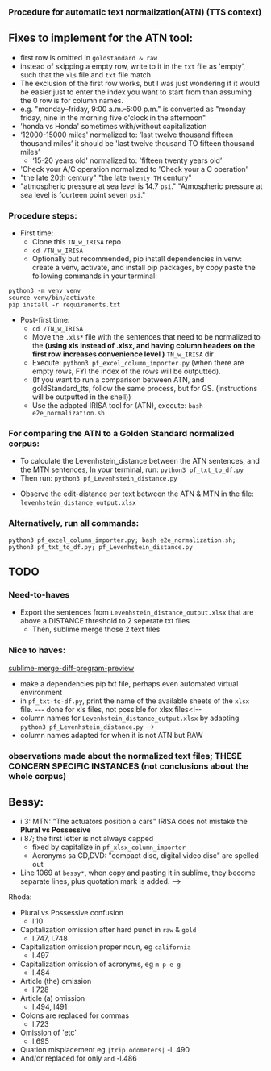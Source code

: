 
### Procedure for automatic text normalization(ATN) (TTS context)

<!-- - Salb this is how you can make A COMMENT that is not visible in the README outside the editor -->

## Fixes to implement for the ATN tool:
- first row is omitted in `goldstandard & raw`
- instead of skipping a empty row, write to it in the `txt` file as 'empty', such that the `xls` file and `txt` file match
- The exclusion of the first row works, but I was just wondering if it would be easier just to enter the index you want to start from than assuming the 0 row is for column names.
- e.g. "monday–friday, 9:00 a.m.–5:00 p.m." is converted as "monday friday, nine in the morning  five o'clock in the afternoon"
- 'honda vs Honda' sometimes with/without capitalization
- ‘12000-15000 miles' normalized to: ‘last twelve thousand fifteen thousand miles’ it should be 'last twelve thousand TO fifteen thousand miles’
  - ‘15-20 years old' normalized to: 'fifteen twenty years old’
- 'Check your A/C operation normalized to 'Check your a C operation'
- "the late 20th century" "the late `twenty TH` century"
- "atmospheric pressure at sea level is 14.7 `psi`." "Atmospheric pressure at sea level is fourteen point seven `psi`."



### Procedure steps:
- First time:
  - Clone this `TN_w_IRISA` repo
  - ```cd /TN_w_IRISA```
  - Optionally but recommended, pip install dependencies in venv: create a venv, activate, and install pip packages, by copy paste the following commands in your terminal:
```
python3 -m venv venv
source venv/bin/activate
pip install -r requirements.txt
```

- Post-first time:
  - `cd /TN_w_IRISA`
  - Move the `.xls*` file with the sentences that need to be normalized to the **(using xls instead of .xlsx, and having column headers on the first row increases convenience level )** `TN_w_IRISA` dir
  - Execute:
  `python3 pf_excel_column_importer.py` (when there are empty rows, FYI the index of the rows will be outputted).
    <!-- (text preprocessing takes places here) -->
   <!-- e.g. stripping line breaks -->
    - (If you want to run a comparison between ATN, and goldStandard_tts, follow the same process, but for GS. (instructions will be outputted in the shell))
  - Use the adapted IRISA tool for (ATN), execute:
  `bash e2e_normalization.sh`
  <!-- TODO echo in the /e2e* that this might take a while, and the error messgaes that can be observed -->
    <!-- - The normalized sentences are in `output.5tts.txt` # outputted in shell -->

### For comparing the ATN to a Golden Standard normalized corpus:
- To calculate the Levenhstein_distance between the ATN sentences, and the MTN sentences, In your terminal, run:
`python3 pf_txt_to_df.py`
- Then run:
`python3 pf_Levenhstein_distance.py`
+ Observe the edit-distance per text between the ATN & MTN in the file: `levenhstein_distance_output.xlsx`

### Alternatively, run all commands:
`python3 pf_excel_column_importer.py; bash e2e_normalization.sh; python3 pf_txt_to_df.py; pf_Levenhstein_distance.py`

## TODO

### Need-to-haves
- Export the sentences from `Levenhstein_distance_output.xlsx` that are above a DISTANCE threshold to 2 seperate txt files
  - Then, sublime merge those 2 text files

### Nice to haves:
<!-- - choose xls file automatically, confirm with 'y' -->
[sublime-merge-diff-program-preview](https://ibb.co/b3YbnFB)
- make a dependencies pip txt file, perhaps even automated virtual environment
- in `pf_txt-to-df.py`, print the name of the available sheets of the `xlsx` file. --- done for xls files, not possible for xlsx files<!--
- column names for `Levenhstein_distance_output.xlsx` by adapting  `python3 pf_Levenhstein_distance.py` -->
- column names adapted for when it is not ATN but RAW

### observations made about the normalized text files; THESE CONCERN SPECIFIC INSTANCES (not conclusions about the whole corpus)
Bessy:
-
- i 3: MTN: "The actuators position a cars" IRISA does not mistake the **Plural vs Possessive**
- i 87; the first letter is not always capped
  - fixed by capitalize in `pf_xlsx_column_importer`
  - Acronyms sa CD,DVD: "compact disc, digital video disc" are spelled out
- Line 1069 at `bessy*`, when copy and pasting it in sublime, they become separate lines, plus quotation mark is added. -->

Rhoda:
- Plural vs Possessive confusion
  - l.10
- Capitalization omission after hard punct in `raw` & `gold`
  - l.747, l.748
- Capitalization omission proper noun, eg `california`
  - l.497
- Capitalization omission of acronyms, eg `m p e g`
  - l.484
- Article (the) omission
  - l.728
- Article (a) omission
  - l.494, l491
- Colons are replaced for commas
  - l.723
- Omission of 'etc'
  - l.695
- Quation misplacement eg `|trip odometers|`
  -l. 490
- And/or replaced for only `and`
  -l.486
